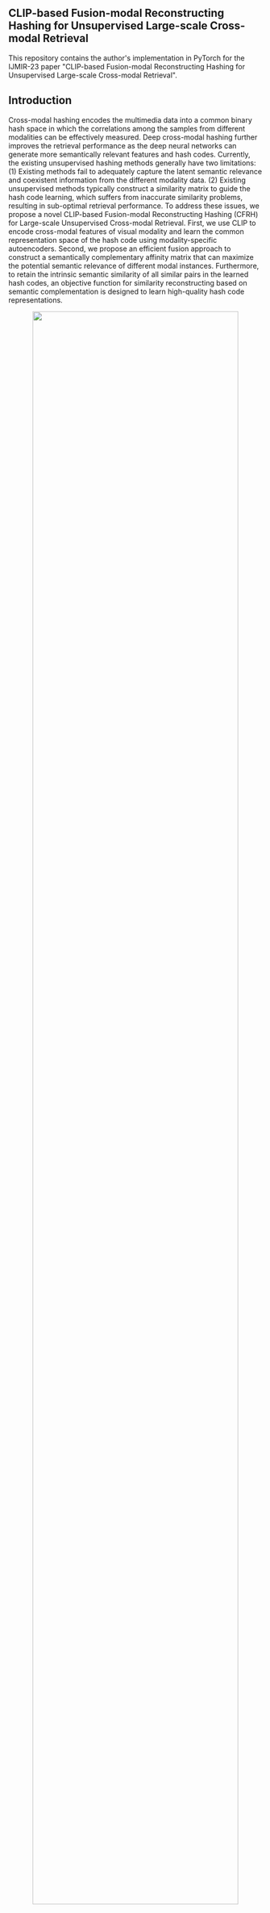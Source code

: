 ## CLIP-based Fusion-modal Reconstructing Hashing for Unsupervised Large-scale Cross-modal Retrieval

This repository contains the author's implementation in PyTorch for the IJMIR-23 paper "CLIP-based Fusion-modal Reconstructing Hashing for Unsupervised Large-scale Cross-modal Retrieval".

## Introduction

Cross-modal hashing encodes the multimedia data into a common binary hash space in which the correlations among the samples from different modalities can be effectively measured. Deep cross-modal hashing further improves the retrieval performance as the deep neural networks can generate more semantically relevant features and hash codes. Currently, the existing unsupervised hashing methods generally have two limitations: (1) Existing methods fail to adequately capture the latent semantic relevance and coexistent information from the different modality data. (2) Existing unsupervised methods typically construct a similarity matrix to guide the hash code learning, which suffers from inaccurate similarity problems, resulting in sub-optimal retrieval performance. To address these issues, we propose a novel CLIP-based Fusion-modal Reconstructing Hashing (CFRH) for Large-scale Unsupervised Cross-modal Retrieval. First, we use CLIP to encode cross-modal features of visual modality and learn the common representation space of the hash code using modality-specific autoencoders. Second, we propose an efficient fusion approach to construct a semantically complementary affinity matrix that can maximize the potential semantic relevance of different modal instances. Furthermore, to retain the intrinsic semantic similarity of all similar pairs in the learned hash codes, an objective function for similarity reconstructing based on semantic complementation is designed to learn high-quality hash code representations. 

<div align=center><img src="https://github.com/zzs1994/DJSRH/blob/master/page_image/DJRSH.png" width="90%" height="90%"></div align=center>

***********************************************************************************************************
## Dependencies

Please, install the following packages:

- Python (>=3.8)
- pytorch
- torchvision
- h5py
- CLIP

## Datasets
You can download the features of the datasets from:
For datasets, we follow [Deep Cross-Modal Hashing's Github (Jiang, CVPR 2017)](https://github.com/jiangqy/DCMH-CVPR2017/tree/master/DCMH_matlab/DCMH_matlab). You can download these datasets from:
- Wikipedia articles, [Link](http://www.svcl.ucsd.edu/projects/crossmodal/)
- MIRFLICKR25K, [[OneDrive](https://pkueducn-my.sharepoint.com/:f:/g/personal/zszhong_pku_edu_cn/EpLD8yNN2lhIpBgQ7Kl8LKABzM68icvJJahchO7pYNPV1g?e=IYoeqn)], [[Baidu Pan](https://pan.baidu.com/s/1o5jSliFjAezBavyBOiJxew), password: 8dub]
- NUS-WIDE (top-10 concept), [[OneDrive](https://pkueducn-my.sharepoint.com/:f:/g/personal/zszhong_pku_edu_cn/EoPpgpDlPR1OqK-ywrrYiN0By6fdnBvY4YoyaBV5i5IvFQ?e=kja8Kj)], [[Baidu Pan](https://pan.baidu.com/s/1GFljcAtWDQFDVhgx6Jv_nQ), password: ml4y]
 - MS-COCO, [BaiduPan(password: 5uvp)](https://pan.baidu.com/s/1uoV4K1mBwX7N1TVmNEiPgA)
 
## Implementation

Here we provide the implementation of our proposed models, along with datasets. The repository is organised as follows:

 - `data/` contains the necessary dataset files for NUS-WIDE, MIRFlickr, and MS-COCO;
 - `models.py` contains the implementation of the `P-GNN-CON` and `I-GNN-CON`;
 
 Finally, `main.py` puts all of the above together and can be used to execute a full training run on MIRFlcikr or NUS-WIDE or MS-COCO.

## Process
 - Place the datasets in `data/`
 - Set the experiment parameters in `main.py`.
 - Train a model:
 ```bash
 python main.py
```
 - Modify the parameter `EVAL = True` in `main.py` for evaluation:
  ```bash
 python main.py
```

## Citation
If you find our work or the code useful, please consider cite our paper using:
```bash
@article{mingyong2023clip,
  title={CLIP-based fusion-modal reconstructing hashing for large-scale unsupervised cross-modal retrieval},
  author={Mingyong, Li and Yewen, Li and Mingyuan, Ge and Longfei, Ma},
  journal={International Journal of Multimedia Information Retrieval},
  volume={12},
  number={1},
  pages={2},
  year={2023},
  publisher={Springer}
}
```
